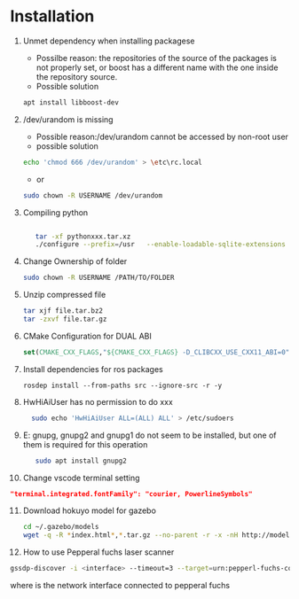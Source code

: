 # Installation

1. Unmet dependency when installing packagese
   * Possilbe reason: the repositories of the source of the packages is not properly set, or boost has a different name with the one inside the repository source.
   * Possible solution

   ~~~bash
   apt install libboost-dev
   ~~~

2. /dev/urandom is missing
   * Possible reason:/dev/urandom cannot be accessed by non-root user
   * possible solution

   ~~~bash
   echo 'chmod 666 /dev/urandom' > \etc\rc.local
   ~~~

   * or

   ~~~bash
   sudo chown -R USERNAME /dev/urandom
   ~~~

3. Compiling python

   ~~~bash

      tar -xf pythonxxx.tar.xz
      ./configure --prefix=/usr   --enable-loadable-sqlite-extensions   --enable-shared ..  --with-lto   --enable-optimizations   --with-system-expat   --with-system-ffi   --enable-ipv6

   ~~~

4. Change Ownership of folder

    ~~~bash
    sudo chown -R USERNAME /PATH/TO/FOLDER
    ~~~

5. Unzip compressed file

    ~~~bash
    tar xjf file.tar.bz2
    tar -zxvf file.tar.gz
    ~~~

6. CMake Configuration for DUAL ABI

   ~~~cmake
   set(CMAKE_CXX_FLAGS,"${CMAKE_CXX_FLAGS} -D_CLIBCXX_USE_CXX11_ABI=0")
   ~~~

7. Install dependencies for ros packages

   ~~~
   rosdep install --from-paths src --ignore-src -r -y
   ~~~

8. HwHiAiUser has no permission to do xxx

   ~~~bash
     sudo echo 'HwHiAiUser ALL=(ALL) ALL' > /etc/sudoers
   ~~~

9. E: gnupg, gnupg2 and gnupg1 do not seem to be installed, but one of them is required for this operation

   ~~~bash
      sudo apt install gnupg2
   ~~~

10. Change vscode terminal setting 

   ~~~json
   "terminal.integrated.fontFamily": "courier, PowerlineSymbols"
   ~~~

11. Download hokuyo model for gazebo 

    ~~~bash
    cd ~/.gazebo/models
    wget -q -R *index.html*,*.tar.gz --no-parent -r -x -nH http://models.gazebosim.org/hokuyo/
    ~~~
11. How to use Pepperal fuchs laser scanner
   ~~~bash
   gssdp-discover -i <interface> --timeout=3 --target=urn:pepperl-fuchs-com:device:R2300:1
   ~~~
   where <interface> is the network interface connected to pepperal fuchs